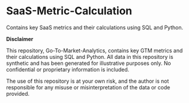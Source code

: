 # SaaS-Metric-Calculation
Contains key SaaS metrics and their calculations using SQL and Python.

**Disclaimer**

This repository, Go-To-Market-Analytics, contains key GTM metrics and their calculations using SQL and Python. All data in this repository is synthetic and has been generated for illustrative purposes only. No confidential or proprietary information is included.

The use of this repository is at your own risk, and the author is not responsible for any misuse or misinterpretation of the data or code provided.
